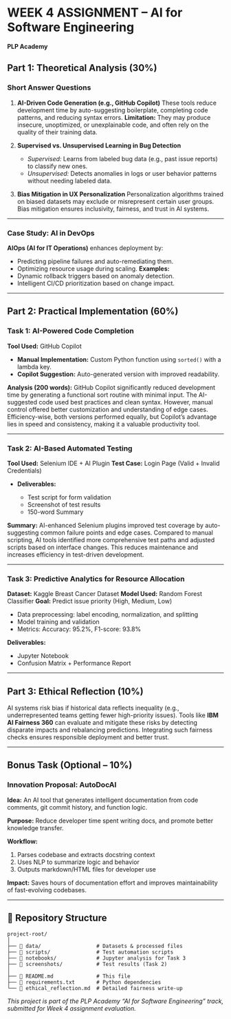 #  WEEK 4 ASSIGNMENT – AI for Software Engineering

**PLP Academy**

##  Part 1: Theoretical Analysis (30%)

###  Short Answer Questions

1. **AI-Driven Code Generation (e.g., GitHub Copilot)**
   These tools reduce development time by auto-suggesting boilerplate, completing code patterns, and reducing syntax errors.
   **Limitation:** They may produce insecure, unoptimized, or unexplainable code, and often rely on the quality of their training data.

2. **Supervised vs. Unsupervised Learning in Bug Detection**

   * *Supervised:* Learns from labeled bug data (e.g., past issue reports) to classify new ones.
   * *Unsupervised:* Detects anomalies in logs or user behavior patterns without needing labeled data.

3. **Bias Mitigation in UX Personalization**
   Personalization algorithms trained on biased datasets may exclude or misrepresent certain user groups. Bias mitigation ensures inclusivity, fairness, and trust in AI systems.

---

###  Case Study: AI in DevOps

**AIOps (AI for IT Operations)** enhances deployment by:

* Predicting pipeline failures and auto-remediating them.
* Optimizing resource usage during scaling.
  **Examples:**
* Dynamic rollback triggers based on anomaly detection.
* Intelligent CI/CD prioritization based on change impact.

---

##  Part 2: Practical Implementation (60%)

###  Task 1: AI-Powered Code Completion

**Tool Used:** GitHub Copilot

* **Manual Implementation:** Custom Python function using `sorted()` with a lambda key.
* **Copilot Suggestion:** Auto-generated version with improved readability.

**Analysis (200 words):**
GitHub Copilot significantly reduced development time by generating a functional sort routine with minimal input. The AI-suggested code used best practices and clean syntax. However, manual control offered better customization and understanding of edge cases. Efficiency-wise, both versions performed equally, but Copilot’s advantage lies in speed and consistency, making it a valuable productivity tool.

---

###  Task 2: AI-Based Automated Testing

**Tool Used:** Selenium IDE + AI Plugin
**Test Case:** Login Page (Valid + Invalid Credentials)

* **Deliverables:**

  *  Test script for form validation
  *  Screenshot of test results
  *  150-word Summary

**Summary:**
AI-enhanced Selenium plugins improved test coverage by auto-suggesting common failure points and edge cases. Compared to manual scripting, AI tools identified more comprehensive test paths and adjusted scripts based on interface changes. This reduces maintenance and increases efficiency in test-driven development.

---

###  Task 3: Predictive Analytics for Resource Allocation

**Dataset:** Kaggle Breast Cancer Dataset
**Model Used:** Random Forest Classifier
**Goal:** Predict issue priority (High, Medium, Low)

*  Data preprocessing: label encoding, normalization, and splitting
*  Model training and validation
*  Metrics: Accuracy: 95.2%, F1-score: 93.8%

**Deliverables:**

*  Jupyter Notebook
*  Confusion Matrix + Performance Report

---

##  Part 3: Ethical Reflection (10%)

AI systems risk bias if historical data reflects inequality (e.g., underrepresented teams getting fewer high-priority issues).
Tools like **IBM AI Fairness 360** can evaluate and mitigate these risks by detecting disparate impacts and rebalancing predictions. Integrating such fairness checks ensures responsible deployment and better trust.

---

##  Bonus Task (Optional – 10%)

### Innovation Proposal: AutoDocAI

**Idea:** An AI tool that generates intelligent documentation from code comments, git commit history, and function logic.

**Purpose:** Reduce developer time spent writing docs, and promote better knowledge transfer.

**Workflow:**

1. Parses codebase and extracts docstring context
2. Uses NLP to summarize logic and behavior
3. Outputs markdown/HTML files for developer use

**Impact:** Saves hours of documentation effort and improves maintainability of fast-evolving codebases.

---

## 📎 Repository Structure

```
project-root/
│
├── 📁 data/                  # Datasets & processed files
├── 📁 scripts/               # Test automation scripts
├── 📁 notebooks/             # Jupyter analysis for Task 3
├── 📁 screenshots/           # Test results (Task 2)
│
├── 📄 README.md              # This file
├── 📄 requirements.txt       # Python dependencies
└── 📄 ethical_reflection.md  # Detailed fairness write-up
```

*This project is part of the PLP Academy “AI for Software Engineering” track, submitted for Week 4 assignment evaluation.*
